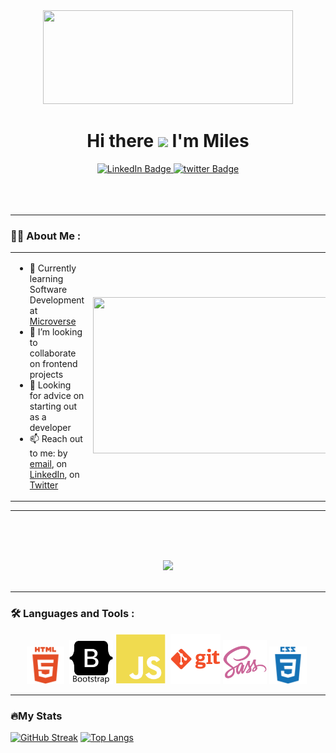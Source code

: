<div id="header" align="center">
  <img src="https://media.giphy.com/media/xUPGGDNsLvqsBOhuU0/giphy.gif" width="400" height="150"/>
  <h1>
    Hi there
    <img src="https://media.giphy.com/media/QuhfLAWmsrjP2HKtdf/giphy.gif" width="30px"/>
    I'm Miles
  </h1>
  
  <div id="badges">
    <a href="https://www.linkedin.com/in/miles09">
      <img src="https://img.shields.io/badge/LinkedIn-grey?style=for-the-badge&logo=linkedin&logoColor=white" alt="LinkedIn Badge"/>
    </a>
    <a href="https://twitter.com/Milez09">
      <img src="https://img.shields.io/badge/twitter-grey?style=for-the-badge&logo=twitter&logoColor=white" alt="twitter Badge"/>
    </a>
    
  </div>
  <img src="https://komarev.com/ghpvc/?username=Timbar09&style=plastic&color=blueviolet" alt=""/>
</div>
<br/>
<br/>

---

### :man_technologist: About Me :


| | |
| :------| :-----------|
| <ul><li>🌱 Currently learning Software Development at [Microverse](https://www.microverse.org/)</li><li>👯 I’m looking to collaborate on frontend projects</li><li>🤔 Looking for advice on starting out as a developer</li><li>📫 Reach out to me: by [email](mailto:tshipimontsho@gmail.com), on [LinkedIn](https://www.linkedin.com/in/miles-mosweu09), on [Twitter](https://twitter.com/Milez09)</ul> | <img src="https://media.giphy.com/media/f3iwJFOVOwuy7K6FFw/giphy.gif" width="500" height="250"/> |

---

<br /><br /><br />

<div align="center">
  <img src="https://media.giphy.com/media/26tn33aiTi1jkl6H6/giphy.gif" />
</div>
<br/>

---

### :hammer_and_wrench: Languages and Tools :

<div align="center">
  <img src="https://github.com/devicons/devicon/blob/master/icons/html5/html5-plain-wordmark.svg" title="HTML5" alt="HTML" width="60" height="60"/>&nbsp;
  <img src="https://github.com/devicons/devicon/blob/master/icons/bootstrap/bootstrap-plain-wordmark.svg" title="Bootstrap" **alt="Bootstrap" width="70" height="70"/>
  <img src="https://github.com/devicons/devicon/blob/master/icons/javascript/javascript-plain.svg" title="JavaScript" alt="JavaScript" width="80" height="80"/>&nbsp;
  <img src="https://github.com/devicons/devicon/blob/master/icons/git/git-plain-wordmark.svg" margin-right="50" title="Git" **alt="Git" width="80" height="80"/>
  <img src="https://github.com/devicons/devicon/blob/master/icons/sass/sass-original.svg" title="sass" **alt="sass" width="70" height="70"/>
  <img src="https://github.com/devicons/devicon/blob/master/icons/css3/css3-plain-wordmark.svg"  title="CSS3" alt="CSS" width="60" height="60"/>&nbsp;
</div>

---

### 🔥My Stats

[![GitHub Streak](http://github-readme-streak-stats.herokuapp.com?user=Timbar09&theme=chartreuse-dark&hide_border=true&date_format=j%2Fn%5B%2FY%5D&background=DD272700)](https://git.io/streak-stats)
[![Top Langs](https://github-readme-stats.vercel.app/api/top-langs/?username=Timbar09&layout=compact&theme=vision-friendly-dark)](https://github.com/anuraghazra/github-readme-stats)



